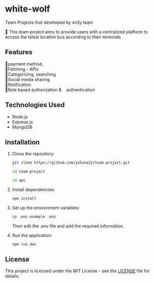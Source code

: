 # white-wolf
Team Projects that developed by sn3y team

🎯 This team project aims to provide users with a centralized platform to access the latest location bus according to their terminals 

## Features

📍payment method,<br>
📍Fetching - APIs <br>
📍Categorizing, searching <br>
📍Social media sharing <br>
📍Notification <br>
📍Role based authorization &    authentication <br>
## Technologies Used

- Node.js
- Express.js
- MongoDB

## Installation

1. Clone the repository:

   ```bash
   git clone https://github.com/yihune21/team-project.git
   ```

   ```bash
   cd team-project
   ```

   ```bash
   cd api
   ```

2. Install dependencies:

   ```bash
   npm install
   ```

3. Set up the environment variables:

   ```bash
   cp .env.example .env
   ```

   Then edit the .env file and add the required information.

4. Run the application:

   ```bash
   npm run dev
   ```

## License

This project is licensed under the MIT License - see the [LICENSE](LICENSE) file for details.

